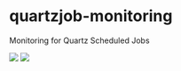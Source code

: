 # quartzjob-monitoring
Monitoring for Quartz Scheduled Jobs

![](https://github.com/ahmetkucukoglu/quartzjob-monitoring/workflows/.NET%20Core/badge.svg)
![](https://img.shields.io/nuget/v/QuartzJobMonitoring)
